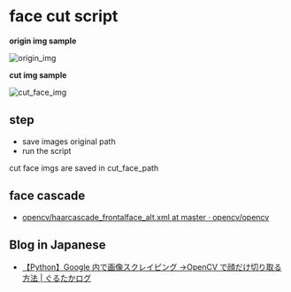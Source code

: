 # face cut script

**origin img sample**

![origin_img](https://user-images.githubusercontent.com/44670044/80555281-ce14d800-8a0a-11ea-962d-5c0116a108dd.png)

**cut img sample**

![cut_face_img](https://user-images.githubusercontent.com/44670044/80555354-ff8da380-8a0a-11ea-86a4-add69e8546ce.jpg)

## step

- save images original path
- run the script

cut face imgs are saved in cut_face_path

## face cascade

- [opencv/haarcascade_frontalface_alt.xml at master · opencv/opencv](https://github.com/opencv/opencv/blob/master/data/haarcascades/haarcascade_frontalface_alt.xml)

## Blog in Japanese

- [【Python】Google 内で画像スクレイピング →OpenCV で顔だけ切り取る方法 | ぐるたかログ](https://gurutaka-log.com/python-imgs-scraping-opencv)
